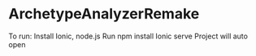 # ArchetypeAnalyzerRemake
To run:
Install Ionic, node.js
Run npm install
Ionic serve
Project will auto open
